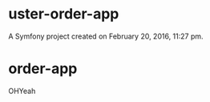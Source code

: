uster-order-app
===============

A Symfony project created on February 20, 2016, 11:27 pm.
# order-app
OHYeah
